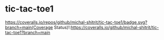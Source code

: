 # tic-tac-toe1

https://coveralls.io/repos/github/michal-shitrit/tic-tac-toe1/badge.svg?branch=main(Coverage Status)!:https://coveralls.io/github/michal-shitrit/tic-tac-toe1?branch=main
